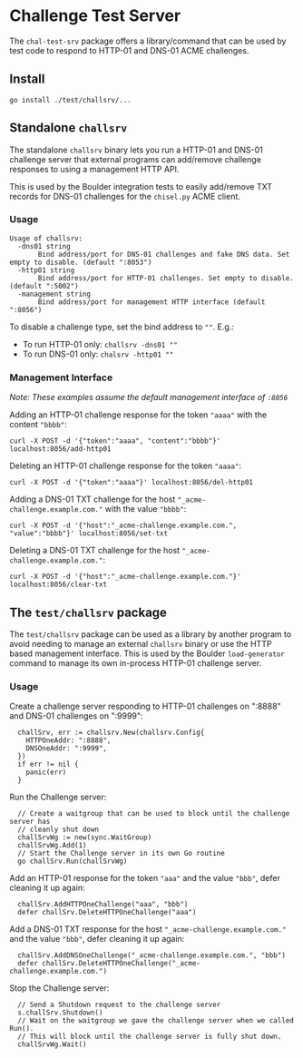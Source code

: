 # Challenge Test Server

The `chal-test-srv` package offers a library/command that can be used by test
code to respond to HTTP-01 and DNS-01 ACME challenges.

## Install

`go install ./test/challsrv/...`

## Standalone `challsrv`

The standalone `challsrv` binary lets you run a HTTP-01 and DNS-01 challenge
server that external programs can add/remove challenge responses to using a
management HTTP API.

This is used by the Boulder integration tests to easily add/remove TXT records
for DNS-01 challenges for the `chisel.py` ACME client.

### Usage

```
Usage of challsrv:
  -dns01 string
       Bind address/port for DNS-01 challenges and fake DNS data. Set empty to disable. (default ":8053")
  -http01 string
       Bind address/port for HTTP-01 challenges. Set empty to disable. (default ":5002")
  -management string
       Bind address/port for management HTTP interface (default ":8056")
```

To disable a challenge type, set the bind address to `""`. E.g.:

* To run HTTP-01 only: `challsrv -dns01 ""`
* To run DNS-01 only: `chalsrv -http01 ""`

### Management Interface

_Note: These examples assume the default management interface of `:8056`_

Adding an HTTP-01 challenge response for the token `"aaaa"` with the content
`"bbbb"`:

    curl -X POST -d '{"token":"aaaa", "content":"bbbb"}' localhost:8056/add-http01

Deleting an HTTP-01 challenge response for the token `"aaaa"`:

    curl -X POST -d '{"token":"aaaa"}' localhost:8056/del-http01

Adding a DNS-01 TXT challenge for the host `"_acme-challenge.example.com."`
with the value `"bbbb"`:

    curl -X POST -d '{"host":"_acme-challenge.example.com.", "value":"bbbb"}' localhost:8056/set-txt

Deleting a DNS-01 TXT challenge for the host `"_acme-challenge.example.com."`:

    curl -X POST -d '{"host":"_acme-challenge.example.com."}' localhost:8056/clear-txt

## The `test/challsrv` package

The `test/challsrv` package can be used as a library by another program to
avoid needing to manage an external `challsrv` binary or use the HTTP based
management interface. This is used by the Boulder `load-generator` command to
manage its own in-process HTTP-01 challenge server.

### Usage

Create a challenge server responding to HTTP-01 challenges on ":8888" and
DNS-01 challenges on ":9999":

```
  challSrv, err := challsrv.New(challsrv.Config{
    HTTPOneAddr: ":8888",
    DNSOneAddr: ":9999",
  })
  if err != nil {
    panic(err)
  }
```

Run the Challenge server:
```
  // Create a waitgroup that can be used to block until the challenge server has
  // cleanly shut down
  challSrvWg := new(sync.WaitGroup)
  challSrvWg.Add(1)
  // Start the Challenge server in its own Go routine
  go challSrv.Run(challSrvWg)
```

Add an HTTP-01 response for the token `"aaa"` and the value `"bbb"`, defer
cleaning it up again:
```
  challSrv.AddHTTPOneChallenge("aaa", "bbb")
  defer challSrv.DeleteHTTPOneChallenge("aaa")
```

Add a DNS-01 TXT response for the host `"_acme-challenge.example.com."` and the
value `"bbb"`, defer cleaning it up again:
```
  challSrv.AddDNSOneChallenge("_acme-challenge.example.com.", "bbb")
  defer challSrv.DeleteHTTPOneChallenge("_acme-challenge.example.com.")
```

Stop the Challenge server:
```
  // Send a Shutdown request to the challenge server
  s.challSrv.Shutdown()
  // Wait on the waitgroup we gave the challenge server when we called Run().
  // This will block until the challenge server is fully shut down.
  challSrvWg.Wait()
```
